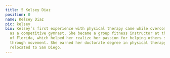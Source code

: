 ```yaml
---
title: 5 Kelsey Diaz
position: 0
name: Kelsey Diaz
pic: kelsey
bio: Kelsey’s first experience with physical therapy came while overcoming injuries
  as a competitive gymnast. She became a group fitness instructor at the University
  of Florida, which helped her realize her passion for helping others stay healthy
  through movement. She earned her doctorate degree in physical therapy from UF and
  relocated to San Diego.
---
```


